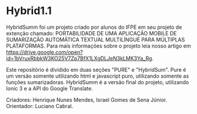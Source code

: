 # Hybrid1.1

HybridSumm foi um projeto criado por alunos do IFPE em seu projeto de extenção chamado: PORTABILIDADE DE UMA APLICAÇÃO MOBILE DE SUMARIZAÇÃO  AUTOMÁTICA TEXTUAL MULTILÍNGUE PARA MÚLTIPLAS PLATAFORMAS. Para mais informações sobre o projeto leia nosso artigo em
<https://drive.google.com/open?id=1bVruxRbbkW3KO25V7Zp7BfX1LXgDLJeN3kLMK3Ya_Rg>.

Este repositório é dividido em duas seções "PURE" e "HybridSum". Pure é um versão somente utilizando html e javascript puro, utilizando 
somente as funções sumarizadoras. HybridSumm é a versão final do projeto, utilizando Ionic 3 e a API do Google Translate.

Criadores: Henrique Nunes Mendes, Israel Gomes de Sena Júnior.
Orientador: Luciano Cabral.

